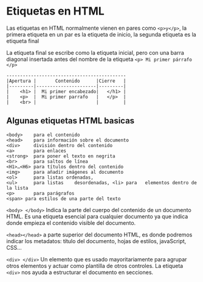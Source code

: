 # **Etiquetas en HTML**

Las etiquetas en HTML normalmente vienen en pares como ```<p>y</p>```, la primera etiqueta en un par es la etiqueta de inicio, la segunda etiqueta es la etiqueta final

La etiqueta final se escribe como la etiqueta inicial, pero con una barra diagonal insertada antes del nombre de la etiqueta ```<p> Mi primer párrafo </p>```

```
--------------------------------------------
|Apertura |       Contenido      |Cierre   |
|---------|----------------------|---------|
|    <h1> |  Mi primer encabezado|   </h1> |
|    <p>  |  Mi primer parrafo   |   </p>  |
|    <br> |                      |         |
```
## **Algunas etiquetas HTML basicas**
```
<body>    para el contenido
<head>    para información sobre el documento
<div>     división dentro del contenido
<a>       para enlaces
<strong>  para poner el texto en negrita
<br>      para saltos de línea
<H1>…<H6> para títulos dentro del contenido
<img>     para añadir imágenes al documento
<ol>      para listas ordenadas,
<ul>      para listas    desordenadas, <li> para   elementos dentro de la lista
<p>       para parágrafos
<span> para estilos de una parte del texto
```
```<body> </body>``` Indica la parte del cuerpo del contenido de un documento HTML. Es una etiqueta esencial para cualquier documento ya que indica donde empieza el contenido visible del documento.

```<head></head>``` a parte superior del documento HTML, es donde podremos indicar los metadatos: título del documento, hojas de estilos, javaScript, CSS…

```<div> </div>``` Un elemento que es usado mayoritariamente para agrupar otros elementos y actuar como plantilla de otros controles. La etiqueta ```<div>``` nos ayuda a estructurar el documento en secciones.


